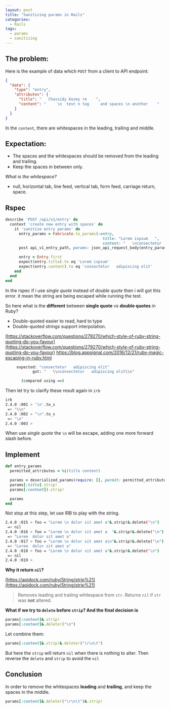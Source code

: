 ```yaml
---
layout: post
title: "Sanitizing params in Rails"
categories:
  - Rails
tags:
  - params
  - sanitizing
---
```


## The problem:
Here is the example of data which `POST` from a client to API endpoint:


```json
{
  "data": {
    "type": "entry",
    "attributes": {
      "title": "   Chassidy Kozey re    ",
      "content": "     \n  test n tag     and spaces \n another    "
    }
  }
}
```

In the `content`, there are whitespaces in the leading, trailing and middle.

## Expectation:

- The spaces and the whitespaces should be removed from the leading and trailing.
- Keep the spaces in between only.

*What is the whitespace?*
- null, horizontal tab, line feed, vertical tab, form feed, carriage return, space.

## Rspec

```ruby
describe 'POST /api/v1/entry' do
  context 'create new entry with spaces' do
    it 'sanitize entry params' do
      entry_params = Fabricate.to_params(:entry,
                                           title: "Lorem ispsum   ",
                                           content: "   \nconsectetur   adipiscing elit\n")
      post api_v1_entry_path, params: json_api_request_body(entry_params)

      entry = Entry.first
      expect(entry.title).to eq 'Lorem ispsum'
      expect(entry.content).to eq 'consectetur   adipiscing elit'
    end
  end
end
```

In the rspec if i use *single quote* instead of *double quote* then i will got this error.
it mean the string are being escaped while running the test.

So here what is the **different** between **single quote** vs **double quotes** in Ruby?
- Double-quoted easier to read, hard to type
- Double-quoted strings support interpolation.

[https://stackoverflow.com/questions/279270/which-style-of-ruby-string-quoting-do-you-favour](https://stackoverflow.com/questions/279270/which-style-of-ruby-string-quoting-do-you-favour)
[https://blog.appsignal.com/2016/12/21/ruby-magic-escaping-in-ruby.html
](https://blog.appsignal.com/2016/12/21/ruby-magic-escaping-in-ruby.html
)


```bash
     expected: "consectetur   adipiscing elit"
            got: "   \\nconsectetur   adipiscing elit\\n"

       (compared using ==)
```
Then let try to clarify these result again in `irb`

```bash
irb
2.4.0 :001 > '\n'.to_s
 => "\\n"
2.4.0 :002 > "\n".to_s
 => "\n"
2.4.0 :003 >
```

When use *single quote* the `\n` will be escape, adding one more forward slash
before.


## Implement
```ruby
def entry_params
  permitted_attributes = %i(title content)

  params = deserialized_params(require: [], permit: permitted_attributes)
  params[:title].strip!
  params[:content]).strip!

  params
end
```

Not stop at this step, let use IRB to play with the string.

```bash
2.4.0 :015 > foo = "Lorem \n dolor sit amet a"&.strip!&.delete("\n")
 => nil
2.4.0 :016 > foo = "Lorem \n dolor sit amet a  "&.strip!&.delete("\n")
 => "Lorem  dolor sit amet a"
2.4.0 :017 > foo = "Lorem \n dolor sit amet a\n"&.strip!&.delete("\n")
 => "Lorem  dolor sit amet a"
2.4.0 :018 > foo = "Lorem \n dolor sit amet a"&.strip!&.delete("\n")
 => nil
2.4.0 :019 >
```
**Why it return `nil`?**

[https://apidock.com/ruby/String/strip%21](https://apidock.com/ruby/String/strip%21)

> Removes leading and trailing whitespace from `str`. Returns `nil` if `str` was **not** altered.

**What if we try to `delete` before `strip`? And the final decision is**

```ruby
params[:content]&.strip!
params[:content]&.delete!("\n")
```

Let combine them:

```ruby
params[:content]&.strip!&.delete!("\r\n\t")
```

But here the `strip` will return `nil` when there is nothing to alter.
Then reverse the `delete` and `strip` to avoid the `nil`

## Conclusion

In order to remove the whitespaces __leading__ and __trailing__, and keep the spaces in the middle.

```ruby
params[:content]&.delete!("\r\n\t")&.strip!
```
